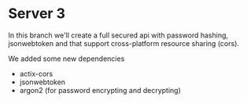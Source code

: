 # Server 3
In this branch we'll create a full secured api with password hashing, jsonwebtoken and 
that support cross-platform resource sharing (cors).


We added some new dependencies

* actix-cors
* jsonwebtoken
* argon2 (for password encrypting and decrypting)
